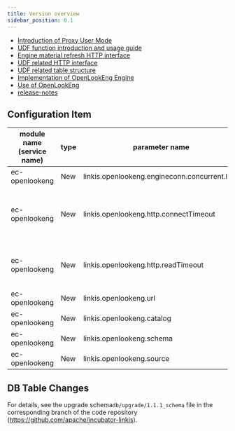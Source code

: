 ```yaml
---
title: Version overview
sidebar_position: 0.1
---
```

- [Introduction of Proxy User Mode](/architecture/proxy_user.md)
- [UDF function introduction and usage guide](/user_guide/udf.md)
- [Engine material refresh HTTP interface](/api/http/engineconn-plugin-refesh.md)
- [UDF related HTTP interface](/api/http/udf-api.md)
- [UDF related table structure](/table/udf-table.md)
- [Implementation of OpenLookEng Engine](/blog/2022/03/20/openlookeng)
- [Use of OpenLookEng](/engine_usage/openlookeng.md)
- [release-notes](/download/release-notes-1.1.1)

## Configuration Item 


| module name (service name) | type | parameter name | default value | description |
| ----------- | ----- | -------------------------------------------------------- | ---------------- | ------------------------------------------------------- |
|ec-openlookeng | New | linkis.openlookeng.engineconn.concurrent.limit | 100|Concurrency Limit |
|ec-openlookeng | New | linkis.openlookeng.http.connectTimeout | 60L | Client request timeout time http request based on OKhttp |
|ec-openlookeng | New | linkis.openlookeng.http.readTimeout |60L | Client read timeout HTTP request built on OKhttp |
|ec-openlookeng | New | linkis.openlookeng.url | http://127.0.0.1:8080| openlookeng service |
|ec-openlookeng | New | linkis.openlookeng.catalog | system| catalog|
|ec-openlookeng | New | linkis.openlookeng.schema | | schema |
|ec-openlookeng | New | linkis.openlookeng.source |global| source | |

## DB Table Changes

For details, see the upgrade schema`db/upgrade/1.1.1_schema` file in the corresponding branch of the code repository (https://github.com/apache/incubator-linkis).

